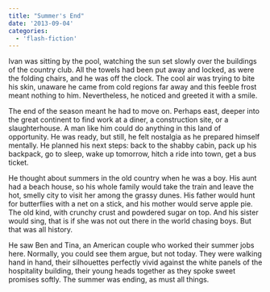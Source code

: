 ```yaml
---
title: "Summer's End"
date: '2013-09-04'
categories:
  - 'flash-fiction'
---
```


Ivan was sitting by the pool, watching the sun set slowly over the buildings of
the country club. All the towels had been put away and locked, as were the
folding chairs, and he was off the clock. The cool air was trying to bite his
skin, unaware he came from cold regions far away and this feeble frost meant
nothing to him. Nevertheless, he noticed and greeted it with a smile.

The end of the season meant he had to move on. Perhaps east, deeper into the
great continent to find work at a diner, a construction site, or a
slaughterhouse. A man like him could do anything in this land of opportunity. He
was ready, but still, he felt nostalgia as he prepared himself mentally. He
planned his next steps: back to the shabby cabin, pack up his backpack, go to
sleep, wake up tomorrow, hitch a ride into town, get a bus ticket.

He thought about summers in the old country when he was a boy. His aunt had a
beach house, so his whole family would take the train and leave the hot, smelly
city to visit her among the grassy dunes. His father would hunt for butterflies
with a net on a stick, and his mother would serve apple pie. The old kind, with
crunchy crust and powdered sugar on top. And his sister would sing, that is if
she was not out there in the world chasing boys. But that was all history.

He saw Ben and Tina, an American couple who worked their summer jobs here.
Normally, you could see them argue, but not today. They were walking hand in
hand, their silhouettes perfectly vivid against the white panels of the
hospitality building, their young heads together as they spoke sweet promises
softly. The summer was ending, as must all things.
